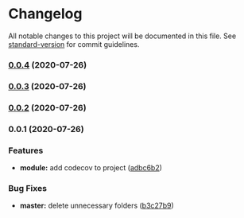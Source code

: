 # Changelog

All notable changes to this project will be documented in this file. See [standard-version](https://github.com/conventional-changelog/standard-version) for commit guidelines.

### [0.0.4](https://github.com/omidbakhshi/nuxt-icon-font/compare/v0.0.3...v0.0.4) (2020-07-26)

### [0.0.3](///compare/v0.0.2...v0.0.3) (2020-07-26)

### [0.0.2](///compare/v0.0.1...v0.0.2) (2020-07-26)

### 0.0.1 (2020-07-26)


### Features

* **module:** add codecov to project ([adbc6b2](///commit/adbc6b2a7ff7aac491f867bf92ed9e3e4c8b4670))


### Bug Fixes

* **master:** delete unnecessary folders ([b3c27b9](///commit/b3c27b954f4fb479b255861c670861198a2c7410))
